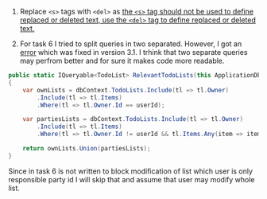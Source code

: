 1. Replace `<s>` tags with `<del>` as [the `<s>` tag should not be used to define replaced or deleted text, use the `<del>` tag to define replaced or deleted text.](https://www.w3schools.com/tags/tag_s.asp)

2. For task 6 I tried to split queries in two separated. However, I got an [error](https://github.com/dotnet/efcore/issues/9007) which was fixed in version 3.1. I trhink that two separate queries may perfrom better and for sure it makes code more readable.

```csharp
public static IQueryable<TodoList> RelevantTodoLists(this ApplicationDbContext dbContext, string userId)
{
    var ownLists = dbContext.TodoLists.Include(tl => tl.Owner)
        .Include(tl => tl.Items)
        .Where(tl => tl.Owner.Id == userId);

    var partiesLists = dbContext.TodoLists.Include(tl => tl.Owner)
        .Include(tl => tl.Items)
        .Where(tl => tl.Owner.Id != userId && tl.Items.Any(item => item.ResponsiblePartyId == userId));

    return ownLists.Union(partiesLists);
}
```

Since in task 6 is not written to block modification of list which user is only responsible party id I will skip that and assume that user may modify whole list.